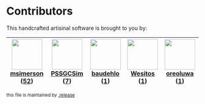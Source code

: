 # Contributors

This handcrafted artisinal software is brought to you by:

| <img height="80" src="https://avatars.githubusercontent.com/u/261635?v=4"><br><a href="https://github.com/msimerson">msimerson</a> (<a href="https://github.com/haraka/haraka-config/commits?author=msimerson">52</a>) | <img height="80" src="https://avatars.githubusercontent.com/u/42121756?v=4"><br><a href="https://github.com/PSSGCSim">PSSGCSim</a> (<a href="https://github.com/haraka/haraka-config/commits?author=PSSGCSim">7</a>) | <img height="80" src="https://avatars.githubusercontent.com/u/662371?v=4"><br><a href="https://github.com/baudehlo">baudehlo</a> (<a href="https://github.com/haraka/haraka-config/commits?author=baudehlo">1</a>) | <img height="80" src="https://avatars.githubusercontent.com/u/651048?v=4"><br><a href="https://github.com/Wesitos">Wesitos</a> (<a href="https://github.com/haraka/haraka-config/commits?author=Wesitos">1</a>) | <img height="80" src="https://avatars.githubusercontent.com/u/2270015?v=4"><br><a href="https://github.com/oreoluwa">oreoluwa</a> (<a href="https://github.com/haraka/haraka-config/commits?author=oreoluwa">1</a>) |
| :--------------------------------------------------------------------------------------------------------------------------------------------------------------------------------------------------------------------: | :------------------------------------------------------------------------------------------------------------------------------------------------------------------------------------------------------------------: | :----------------------------------------------------------------------------------------------------------------------------------------------------------------------------------------------------------------: | :-------------------------------------------------------------------------------------------------------------------------------------------------------------------------------------------------------------: | :-----------------------------------------------------------------------------------------------------------------------------------------------------------------------------------------------------------------: |

<sub>this file is maintained by [.release](https://github.com/msimerson/.release)</sub>

